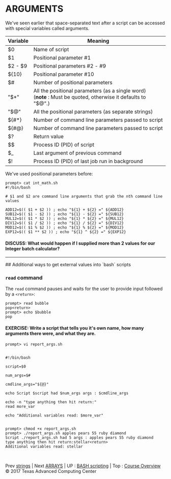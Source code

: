 # ARGUMENTS
We've seen earlier that space-separated text after a script can be accessed with special variables called arguments.

|Variable|Meaning|
|--------|-------|
|$0|Name of script|
|$1|Positional parameter #1|
|$2 - $9|Positional parameters #2 - #9|
|${10}|Positional parameter #10|
|$#|Number of positional parameters|
|"$*"|All the positional parameters (as a single word) <br>(**note** : Must be quoted, otherwise it defaults to "$@".)|
|"$@"|All the positional parameters (as separate strings)|
|${#*}|Number of command line parameters passed to script|
|${#@}|Number of command line parameters passed to script|
|$?|Return value|
|$$|Process ID (PID) of script|
|$_|Last argument of previous command|
|$!|Process ID (PID) of last job run in background|

We've used positional parameters before:

```
prompt> cat int_math.sh
#!/bin/bash

# $1 and $2 are command line arguments that grab the nth command line values

ADD12=$(( $1 + $2 )) ; echo "${1} + ${2} =" ${ADD12}
SUB12=$(( $1 - $2 )) ; echo "${1} - ${2} =" ${SUB12}
MUL12=$(( $1 * $2 )) ; echo "${1} * ${2} =" ${MUL12}
DIV12=$(( $1 / $2 )) ; echo "${1} / ${2} =" ${DIV12}
MOD12=$(( $1 % $2 )) ; echo "${1} % ${2} =" ${MOD12}
EXP12=$(( $1 ** $2 )) ; echo "${1} ^ ${2} =" ${EXP12}
```

#### DISCUSS: What would happen if I supplied more than 2 values for our Integer batch calculator?

<hr>
## Additional ways to get external values into `bash` scripts

### `read` command
The `read` command pauses and waits for the user to provide input followed by a `<return>`:

```
prompt> read bubble
pop<return>
prompt> echo $bubble
pop
```


#### EXERCISE: Write a script that tells you it's own name, how many arguments there were, and what they are.

```
prompt> vi report_args.sh

```
```

#!/bin/bash

script=$0

num_args=$#

cmdline_args="${@}"

echo Script $script had $num_args args : $cmdline_args

echo -n "type anything then hit return:"
read more_var

echo "Additional variables read: $more_var"

```
```

prompt> chmod +x report_args.sh
prompt> ./report_args.sh apples pears 55 ruby diamond
Script ./report_args.sh had 5 args : apples pears 55 ruby diamond
type anything then hit return:stellar<return>
Additional variables read: stellar
```

<br>

Prev [strings](bash_01_04.md) | Next [ARRAYS](bash_01_06.md) | UP : [BASH scripting](bash_scripting.md) | Top : [Course Overview](docs/index.md)
&copy; 2017 Texas Advanced Computing Center

